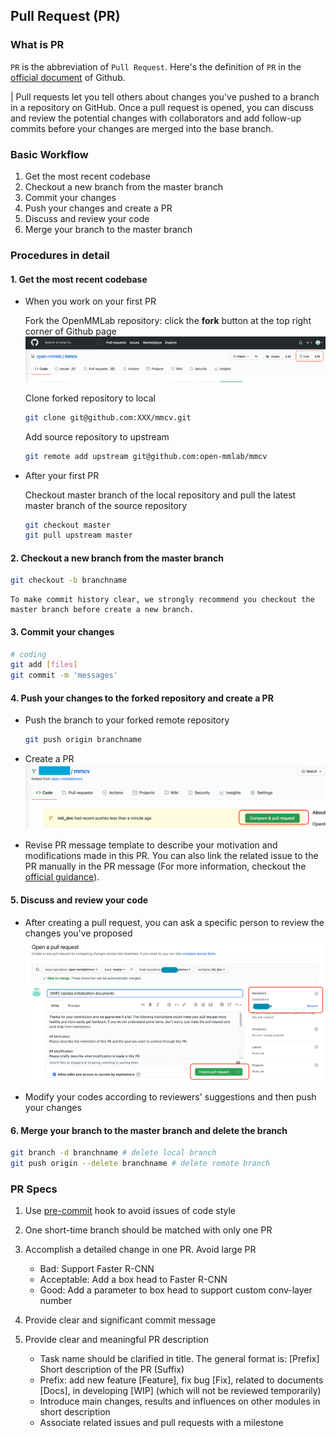 ## Pull Request (PR)

### What is PR

`PR` is the abbreviation of `Pull Request`. Here's the definition of `PR` in the [official document](https://docs.github.com/en/github/collaborating-with-pull-requests/proposing-changes-to-your-work-with-pull-requests/about-pull-requests) of Github.

| Pull requests let you tell others about changes you've pushed to a branch in a repository on GitHub. Once a pull request is opened, you can discuss and review the potential changes with collaborators and add follow-up commits before your changes are merged into the base branch.

### Basic Workflow

1. Get the most recent codebase
2. Checkout a new branch from the master branch
3. Commit your changes
4. Push your changes and create a PR
5. Discuss and review your code
6. Merge your branch to the master branch

### Procedures in detail

#### 1. Get the most recent codebase

+ When you work on your first PR

  Fork the OpenMMLab repository: click the **fork** button at the top right corner of Github page
    ![avatar](../_static/community/1.png)

  Clone forked repository to local

  ```bash
  git clone git@github.com:XXX/mmcv.git
  ```

  Add source repository to upstream

  ```bash
  git remote add upstream git@github.com:open-mmlab/mmcv
  ```

+ After your first PR

    Checkout master branch of the local repository and pull the latest master branch of the source repository

    ```bash
    git checkout master
    git pull upstream master
    ```

#### 2. Checkout a new branch from the master branch

```bash
git checkout -b branchname
```

```{tip}
To make commit history clear, we strongly recommend you checkout the master branch before create a new branch.
```

#### 3. Commit your changes

```bash
# coding
git add [files]
git commit -m 'messages'
```

#### 4. Push your changes to the forked repository and create a PR

+ Push the branch to your forked remote repository

    ```bash
    git push origin branchname
    ```

+ Create a PR
![avatar](../_static/community/2.png)

+ Revise PR message template to describe your motivation and modifications made in this PR. You can also link the related issue to the PR manually in the PR message (For more information, checkout the [official guidance](https://docs.github.com/en/issues/tracking-your-work-with-issues/linking-a-pull-request-to-an-issue)).

#### 5. Discuss and review your code

+ After creating a pull request, you can ask a specific person to review the changes you've proposed
![avatar](../_static/community/3.png)

+ Modify your codes according to reviewers' suggestions and then push your changes

#### 6.  Merge your branch to the master branch and delete the branch

```bash
git branch -d branchname # delete local branch
git push origin --delete branchname # delete remote branch
```

### PR Specs

1. Use [pre-commit](https://pre-commit.com) hook to avoid issues of code style

2. One short-time branch should be matched with only one PR

3. Accomplish a detailed change in one PR. Avoid large PR

   + Bad: Support Faster R-CNN
   + Acceptable: Add a box head to Faster R-CNN
   + Good: Add a parameter to box head to support custom conv-layer number

4. Provide clear and significant commit message

5. Provide clear and meaningful PR description

   + Task name should be clarified in title. The general format is: [Prefix] Short description of the PR (Suffix)
   + Prefix: add new feature [Feature], fix bug [Fix], related to documents [Docs], in developing [WIP] (which will not be reviewed temporarily)
   + Introduce main changes, results and influences on other modules in short description
   + Associate related issues and pull requests with a milestone
